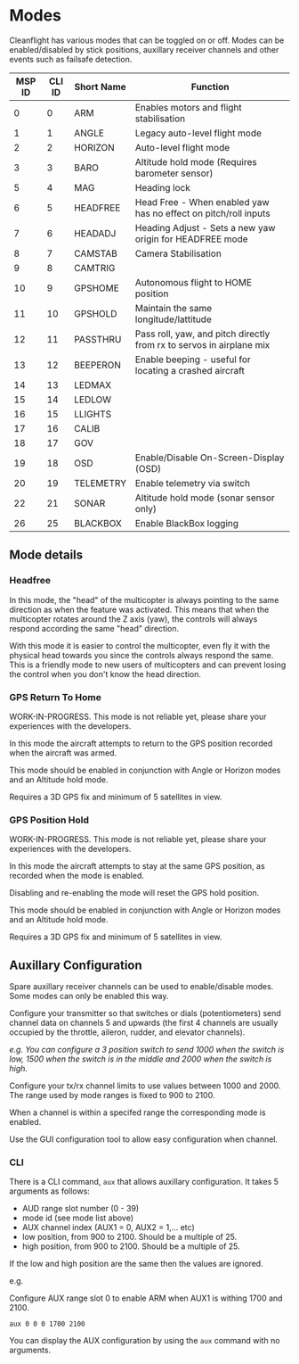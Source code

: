 # Modes

Cleanflight has various modes that can be toggled on or off.  Modes can be enabled/disabled by stick positions,
auxillary receiver channels and other events such as failsafe detection.

| MSP ID  | CLI ID | Short Name | Function                                                             |
| ------- | ------ | ---------- | -------------------------------------------------------------------- |
| 0       | 0      | ARM        | Enables motors and flight stabilisation                              |
| 1       | 1      | ANGLE      | Legacy auto-level flight mode                                        |
| 2       | 2      | HORIZON    | Auto-level flight mode                                               |
| 3       | 3      | BARO       | Altitude hold mode (Requires barometer sensor)                       |
| 5       | 4      | MAG        | Heading lock                                                         |
| 6       | 5      | HEADFREE   | Head Free - When enabled yaw has no effect on pitch/roll inputs      |
| 7       | 6      | HEADADJ    | Heading Adjust - Sets a new yaw origin for HEADFREE mode             |
| 8       | 7      | CAMSTAB    | Camera Stabilisation                                                 |
| 9       | 8      | CAMTRIG    |                                                                      |
| 10      | 9      | GPSHOME    | Autonomous flight to HOME position                                   |
| 11      | 10     | GPSHOLD    | Maintain the same longitude/lattitude                                |
| 12      | 11     | PASSTHRU   | Pass roll, yaw, and pitch directly from rx to servos in airplane mix |
| 13      | 12     | BEEPERON   | Enable beeping - useful for locating a crashed aircraft              |
| 14      | 13     | LEDMAX     |                                                                      |
| 15      | 14     | LEDLOW     |                                                                      |
| 16      | 15     | LLIGHTS    |                                                                      |
| 17      | 16     | CALIB      |                                                                      |
| 18      | 17     | GOV        |                                                                      |
| 19      | 18     | OSD        | Enable/Disable On-Screen-Display (OSD)                               |
| 20      | 19     | TELEMETRY  | Enable telemetry via switch                                          |
| 22      | 21     | SONAR      | Altitude hold mode (sonar sensor only)                               |
| 26      | 25     | BLACKBOX   | Enable BlackBox logging                                              |

## Mode details

### Headfree

In this mode, the "head" of the multicopter is always pointing to the same direction as when the feature was activated. This means that when the multicopter rotates around the Z axis (yaw), the controls will always respond according the same "head" direction.

With this mode it is easier to control the multicopter, even fly it with the physical head towards you since the controls always respond the same. This is a friendly mode to new users of multicopters and can prevent losing the control when you don't know the head direction. 

### GPS Return To Home

WORK-IN-PROGRESS.  This mode is not reliable yet, please share your experiences with the developers.

In this mode the aircraft attempts to return to the GPS position recorded when the aircraft was armed.

This mode should be enabled in conjunction with Angle or Horizon modes and an Altitude hold mode.

Requires a 3D GPS fix and minimum of 5 satellites in view.

### GPS Position Hold

WORK-IN-PROGRESS.  This mode is not reliable yet, please share your experiences with the developers.

In this mode the aircraft attempts to stay at the same GPS position, as recorded when the mode is enabled.

Disabling and re-enabling the mode will reset the GPS hold position.

This mode should be enabled in conjunction with Angle or Horizon modes and an Altitude hold mode.

Requires a 3D GPS fix and minimum of 5 satellites in view.

## Auxillary Configuration

Spare auxillary receiver channels can be used to enable/disable modes.  Some modes can only be enabled this way.

Configure your transmitter so that switches or dials (potentiometers) send channel data on channels 5 and upwards (the first 4 channels are usually occupied by the throttle, aileron, rudder, and elevator channels).

_e.g. You can configure a 3 position switch to send 1000 when the switch is low, 1500 when the switch is in the middle and 2000 when the switch is high._

Configure your tx/rx channel limits to use values between 1000 and 2000.  The range used by mode ranges is fixed to 900 to 2100.

When a channel is within a specifed range the corresponding mode is enabled.

Use the GUI configuration tool to allow easy configuration when channel.

### CLI 

There is a CLI command, `aux` that allows auxillary configuration.  It takes 5 arguments as follows:

* AUD range slot number (0 - 39)
* mode id (see mode list above)
* AUX channel index (AUX1 = 0, AUX2 = 1,... etc)
* low position, from 900 to 2100. Should be a multiple of 25.
* high position, from 900 to 2100. Should be a multiple of 25.

If the low and high position are the same then the values are ignored.

e.g.

Configure AUX range slot 0 to enable ARM when AUX1 is withing 1700 and 2100.
 
```
aux 0 0 0 1700 2100
```

You can display the AUX configuration by using the `aux` command with no arguments.

